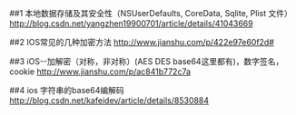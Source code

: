 ##1 本地数据存储及其安全性（NSUserDefaults, CoreData, Sqlite, Plist 文件）
http://blog.csdn.net/yangzhen19900701/article/details/41043669

##2 IOS常见的几种加密方法
http://www.jianshu.com/p/422e97e60f2d#

##3 iOS--加解密（对称，非对称）(AES DES base64这里都有)，数字签名，cookie
http://www.jianshu.com/p/ac841b772c7a

##4  ios 字符串的base64编解码
http://blog.csdn.net/kafeidev/article/details/8530884
